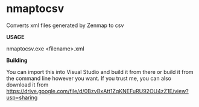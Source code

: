 # nmaptocsv
Converts xml files generated by Zenmap to csv

<b>USAGE</b>

nmaptocsv.exe \<filename>.xml

<b>Building</b>

You can import this into Visual Studio and build it from there or build it from the command line however you want.
If you trust me, you can also download it from https://drive.google.com/file/d/0BzvBxAtt1ZqKNEFuRU92OU4zZ1E/view?usp=sharing
